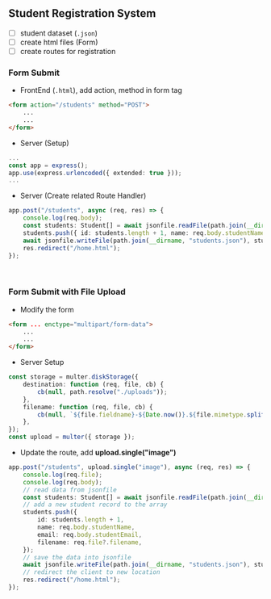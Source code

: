 &nbsp;

## Student Registration System

-   [ ] student dataset (`.json`)
-   [ ] create html files (Form)
-   [ ] create routes for registration

### Form Submit

-   FrontEnd (`.html`), add action, method in form tag

```HTML
<form action="/students" method="POST">
    ...
    ...
</form>
```

-   Server (Setup)

```Typescript
...
const app = express();
app.use(express.urlencoded({ extended: true }));
...

```

-   Server (Create related Route Handler)

```Typescript
app.post("/students", async (req, res) => {
    console.log(req.body);
    const students: Student[] = await jsonfile.readFile(path.join(__dirname, "students.json"));
    students.push({ id: students.length + 1, name: req.body.studentName, email: req.body.studentEmail });
    await jsonfile.writeFile(path.join(__dirname, "students.json"), students);
    res.redirect("/home.html");
});
```

&nbsp;

### Form Submit with File Upload

-   Modify the form

```HTML
<form ... enctype="multipart/form-data">
    ...
    ...
</form>
```

-   Server Setup

```Typescript
const storage = multer.diskStorage({
    destination: function (req, file, cb) {
        cb(null, path.resolve("./uploads"));
    },
    filename: function (req, file, cb) {
        cb(null, `${file.fieldname}-${Date.now()}.${file.mimetype.split("/")[1]}`);
    },
});
const upload = multer({ storage });

```

-   Update the route, add **upload.single("image")**

```Typescript
app.post("/students", upload.single("image"), async (req, res) => {
    console.log(req.file);
    console.log(req.body);
    // read data from jsonfile
    const students: Student[] = await jsonfile.readFile(path.join(__dirname, "students.json"));
    // add a new student record to the array
    students.push({
        id: students.length + 1,
        name: req.body.studentName,
        email: req.body.studentEmail,
        filename: req.file?.filename,
    });
    // save the data into jsonfile
    await jsonfile.writeFile(path.join(__dirname, "students.json"), students);
    // redirect the client to new location
    res.redirect("/home.html");
});
```
